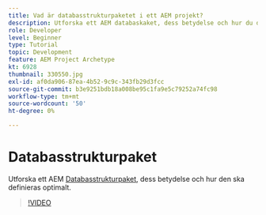 ```yaml
---
title: Vad är databasstrukturpaketet i ett AEM projekt?
description: Utforska ett AEM databaskaket, dess betydelse och hur du definierade det korrekt.
role: Developer
level: Beginner
type: Tutorial
topic: Development
feature: AEM Project Archetype
kt: 6928
thumbnail: 330550.jpg
exl-id: af0da906-87ea-4b52-9c9c-343fb29d3fcc
source-git-commit: b3e9251bdb18a008be95c1fa9e5c79252a74fc98
workflow-type: tm+mt
source-wordcount: '50'
ht-degree: 0%

---
```


# Databasstrukturpaket

Utforska ett AEM [Databasstrukturpaket](https://experienceleague.adobe.com/docs/experience-manager-cloud-service/implementing/developing/repository-structure-package.html), dess betydelse och hur den ska definieras optimalt.

>[!VIDEO](https://video.tv.adobe.com/v/330550?quality=12&learn=on)
